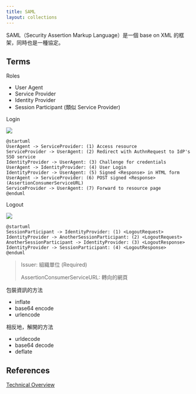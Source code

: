 ```yaml
---
title: SAML
layout: collections
---
```


SAML（Security Assertion Markup Language）是一個 base on XML 的框架，同時也是一種協定。

## Terms

Roles

* User Agent
* Service Provider
* Identity Provider
* Session Participant (類似 Service Provider)

Login

![](http://www.plantuml.com/plantuml/png/XP7TQi9048NlynJdhkv5Brhx0wK8GIWAAOQiUO2mEsuMugwTsIXz-oQsGgiKRuVvliESgOKuTnGIRcVGn7jlgEIuzvRu1PCxXTmO4W6Jn9uDPMTB8rUV90Dnhr2HzKmcuU1JYxnFRQZeeoT9I15BMzu8j5v1latPqWweJv__AQSAyxRfEWgEi8aCmtH4cawo-lS1vwO1Vb175uheVBWQzQYWlGjayLgHx68Gci47BDRlnHYz_PjtMTYJGhdIQyY5PPBBW2OVmtmOz5lY7xgk2dMjrMU5jyY7XkrOuUaNs3MElW00)

```
@startuml
UserAgent -> ServiceProvider: (1) Access resource
ServiceProvider -> UserAgent: (2) Redirect with AuthnRequest to IdP's SSO service
IdentityProvider -> UserAgent: (3) Challenge for credentials
UserAgent -> IdentityProvider: (4) User Login
IdentityProvider -> UserAgent: (5) Signed <Response> in HTML form
UserAgent -> ServiceProvider: (6) POST signed <Response> (AssertionConsumerServiceURL)
ServiceProvider -> UserAgent: (7) Forward to resource page
@enduml
```

Logout

![](http://www.plantuml.com/plantuml/png/2qujBixCpmj8B2h9JCuiICmhKT2rK_1CISqhoIof32ZAByjCIIsoKj0mr5ImySbFpoyj2KejB4qjBh7ZGbS5qkcObr-IaLeKZ64iq0WZJ2DmAiVX2cCa8ueBylEAKx4x0wlz9fYQ0G00)

```
@startuml
SessionParticipant -> IdentityProvider: (1) <LogoutRequest>
IdentityProvider -> AnotherSessionParticipant: (2) <LogoutRequest>
AnotherSessionParticipant -> IdentityProvider: (3) <LogoutResponse>
IdentityProvider -> SessionParticipant: (4) <LogoutResponse>
@enduml
```

> Issuer: 組織單位 (Required)
>
> AssertionConsumerServiceURL: 轉向的網頁

包裝資訊的方法

* inflate
* base64 encode
* urlencode

相反地，解開的方法

* urldecode
* base64 decode
* deflate

## References

[Technical Overview](https://www.oasis-open.org/committees/download.php/27819/sstc-saml-tech-overview-2.0-cd-02.pdf)
